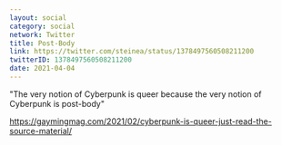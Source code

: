 ```yaml
---
layout: social
category: social
network: Twitter
title: Post-Body
link: https://twitter.com/steinea/status/1378497560508211200
twitterID: 1378497560508211200
date: 2021-04-04
---
```


"The very notion of Cyberpunk is queer because the very notion of Cyberpunk is post-body"

<https://gaymingmag.com/2021/02/cyberpunk-is-queer-just-read-the-source-material/>
